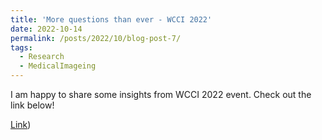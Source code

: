 ```yaml
---
title: 'More questions than ever - WCCI 2022'
date: 2022-10-14
permalink: /posts/2022/10/blog-post-7/ 
tags:
  - Research
  - MedicalImageing
---
```


I am happy to share some insights from WCCI 2022 event. Check out the link below!

[Link](https://www.linkedin.com/pulse/more-questions-than-ever-wcci-2022-samuel-armbrust/))
